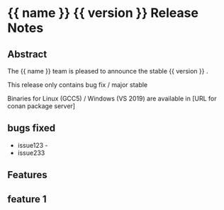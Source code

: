 # {{ name }} {{ version }} Release Notes

## Abstract

The {{ name }} team is pleased to announce the stable {{ version }} .

This release only contains bug fix / major stable

Binaries for Linux (GCC5) / Windows (VS 2019) are available in  [URL for conan package server]



## bugs fixed

* issue123 -
* issue233

## Features

## feature 1



